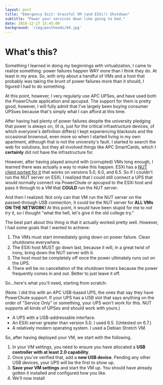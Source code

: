 ```yaml
---
layout: post
title: "Emergency Exit: Graceful VM (and ESXi!) Shutdown"
subtitle: "Power your services down like going to bed."
date: 2018-12-27 15:45:00
background: '/img/postheads/04.jpg'
---
```


# What's this?

Something I learned in doing my beginnings with virtualization, I came to realize something: power failures happen WAY more than I think they do. At least in my area. So, with only about a handful of VMs and a host that probably was taking the brunt of power failures more than it should, I figured I had to do something.

At this point, however, I very regularly use APC UPSes, and have used both the PowerChute application and apcupsd. The support for them is pretty good, however, I will fully admit that I've largely been buying consumer UPSses because that's simply what I can afford at this time.

After having had plenty of power failures despite the university pledging that power is always on, (It is, just for the critical infrastructure devices, of which everyone's definition differs) I kept experiencing blackouts and the occasional brownout, even more so when I started living in my own apartment, although that is not the university's fault. I started to search the web for solutions, but they all involved things like APC SmartCards, which I **certainly** did not have the infrastructure for.

However, after having played around with (corrupted) VMs long enough, I learned there was actually a way to make this happen. ESXi has a [NUT client ported for it](https://gist.github.com/InQuize/42fdf629fc77ef5c2d57) that works on versions 5.0, 6.0, and 6.5. So if I couldn't run the NUT server on ESXi, I realized that I could still connect a UPS that would normally connect via PowerChute or apcupsd to the ESXi host and pass it through to a VM that **COULD** run the NUT server.

And then I realized: Not only can that VM run the NUT server on the passed-through USB connection, it could be the NUT server for **ALL VMs ON THE NETWORK!** At this point, it would have been stupid for me to not try it, so I thought "what the hell, let's give it the old college try."

The best part about this thing is that it actually worked pretty well. However, I had some goals that I wanted to achieve:

1. The VMs must start immediately going down on power failure. Clean shutdowns everywhere.
2. The ESXi host MUST go down last, because it will, in a great twist of irony, bring down the NUT server with it.
3. The host must be completely off once the power ultimately runs out on the UPS.
4. There will be no cancellation of the shutdown timers because the power frequently comes in and out. Better to just leave it off.
	
So...here's what you'll need, starting from scratch:

(Note: I did this with an APC USB-based UPS, the ones that say they have PowerChute support. If your UPS has a USB slot that says anything on the order of "Service Only" or something, your UPS won't work for this. NUT supports all kinds of UPSes and should work with yours.)

* A UPS with a USB-addressable interface.
* An ESXi server greater than version 5.0. I used 6.5. (Untested on 6.7.)
* A relatively modern operating system. I used a Debian Stretch VM.

So, after having deployed your VM, we start with the following.

1. In your VM settings, you need to ensure you have allocated a **USB controller with at least 2.0 capability**.
2. Once you've verified that, add a **new USB device**. Pending any other USB devices, your UPS will be the first to show up.
3. **Save your VM settings** and start the VM up. You should have already gotten it installed and configured how you like.
4. We'll now install 